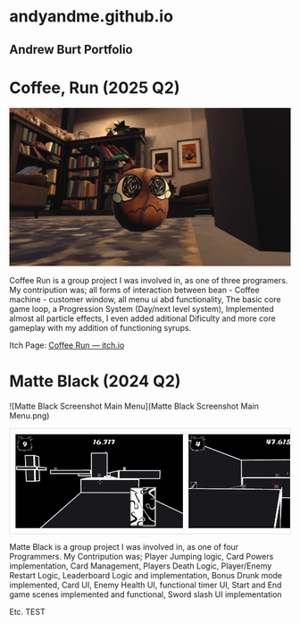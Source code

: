 # andyandme.github.io
## Andrew Burt Portfolio

# Coffee, Run (2025 Q2)

![Coffee Run screenshot](coffee-run-screenshot-bean.png)

Coffee Run is a group project I was involved in, as one of three programers.
My contripution was; all forms of interaction between bean - Coffee machine - customer window, all menu ui abd functionality, The basic core game loop, a Progression System (Day/next level system), Implemented almost all particle effects, I even added aditional Dificulty and more core gameplay with my addition of functioning syrups.

Itch Page: <a href="https://spectral-cat-dundee.itch.io/coffee-run" target="_blank" rel="noopener">Coffee Run — itch.io</a>


# Matte Black (2024 Q2)

![Matte Black Screenshot Main Menu](Matte Black Screenshot Main Menu.png)

<div style="display: flex; overflow-x: auto; gap: 10px; padding: 10px; border: 1px solid #ddd;">
  <img src="Matte-Black-Screenshot.png" alt="Matte-Black-Screenshot" style="width: 300px; height: auto;">
  <img src="Matte-Black-Screenshot2.png" alt="Matte-Black-Screenshot-2" style="width: 300px; height: auto;">
  <img src="Matte-Black-Screenshot3.png" alt="Matte-Black-Screenshot-3" style="width: 300px; height: auto;">
</div>


Matte Black is a group project I was involved in, as one of four Programmers.
My Contripution was; Player Jumping logic, Card Powers implementation, Card Management, Players Death Logic, Player/Enemy Restart Logic, Leaderboard Logic and implementation, Bonus Drunk mode implemented, Card UI, Enemy Health UI, functional timer UI, Start and End game scenes implemented and functional, Sword slash UI implementation  


Etc.
TEST
